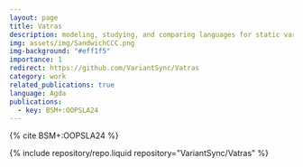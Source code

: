 ```yaml
---
layout: page
title: Vatras
description: modeling, studying, and comparing languages for static variability
img: assets/img/SandwichCCC.png
img-background: "#eff1f5"
importance: 1
redirect: https://github.com/VariantSync/Vatras
category: work
related_publications: true
language: Agda
publications:
  - key: BSM+:OOPSLA24
---
```


{% cite BSM+:OOPSLA24 %}

<div class="row justify-content-sm-center">
{% include repository/repo.liquid repository="VariantSync/Vatras" %}
</div>

